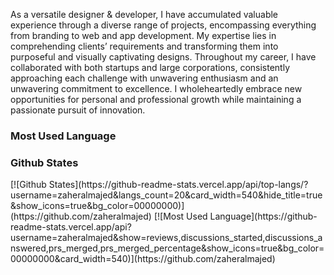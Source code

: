 As a versatile designer & developer, I have accumulated valuable experience through a diverse range of projects, encompassing everything from branding to web and app development. My expertise lies in comprehending clients’ requirements and transforming them into purposeful and visually captivating designs. Throughout my career, I have collaborated with both startups and large corporations, consistently approaching each challenge with unwavering enthusiasm and an unwavering commitment to excellence. I wholeheartedly embrace new opportunities for personal and professional growth while maintaining a passionate pursuit of innovation.

### Most Used Language
### Github States

<p float="left">
  [![Github States](https://github-readme-stats.vercel.app/api/top-langs/?username=zaheralmajed&langs_count=20&card_width=540&hide_title=true&show_icons=true&bg_color=00000000)](https://github.com/zaheralmajed)
[![Most Used Language](https://github-readme-stats.vercel.app/api?username=zaheralmajed&show=reviews,discussions_started,discussions_answered,prs_merged,prs_merged_percentage&show_icons=true&bg_color=00000000&card_width=540)](https://github.com/zaheralmajed)

</p>
